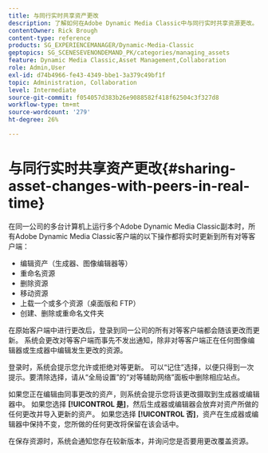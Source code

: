 ```yaml
---
title: 与同行实时共享资产更改
description: 了解如何在Adobe Dynamic Media Classic中与同行实时共享资源更改。
contentOwner: Rick Brough
content-type: reference
products: SG_EXPERIENCEMANAGER/Dynamic-Media-Classic
geptopics: SG_SCENESEVENONDEMAND_PK/categories/managing_assets
feature: Dynamic Media Classic,Asset Management,Collaboration
role: Admin,User
exl-id: d74b4966-fe43-4349-bbe1-3a379c49bf1f
topic: Administration, Collaboration
level: Intermediate
source-git-commit: f054057d383b26e9088582f418f62504c3f327d8
workflow-type: tm+mt
source-wordcount: '279'
ht-degree: 26%

---
```


# 与同行实时共享资产更改{#sharing-asset-changes-with-peers-in-real-time}

在同一公司的多台计算机上运行多个Adobe Dynamic Media Classic副本时，所有Adobe Dynamic Media Classic客户端的以下操作都将实时更新到所有对等客户端：

* 编辑资产（生成器、图像编辑器等）
* 重命名资源
* 删除资源
* 移动资源
* 上载一个或多个资源（桌面版和 FTP）
* 创建、删除或重命名文件夹

在原始客户端中进行更改后，登录到同一公司的所有对等客户端都会随该更改而更新。 系统会更改对等客户端而事先不发出通知，除非对等客户端正在任何图像编辑器或生成器中编辑发生更改的资源。

登录时，系统会提示您允许或拒绝对等更新。 可以“记住”选择，以便只得到一次提示。要清除选择，请从“全局设置”的“对等辅助网络”面板中删除相应站点。

如果您正在编辑由同事更改的资产，则系统会提示您将该更改摄取到生成器或编辑器中。 如果您选择 **[!UICONTROL 是]**，然后生成器或编辑器会放弃对资产所做的任何更改并导入更新的资产。 如果您选择 **[!UICONTROL 否]**，资产在生成器或编辑器中保持不变，您所做的任何更改将保留在该会话中。

在保存资源时，系统会通知您存在较新版本，并询问您是否要用更改覆盖资源。
